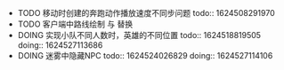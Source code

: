 - TODO 移动时创建的奔跑动作播放速度不同步问题
  todo:: 1624508291970
- TODO 客户端中路线绘制 与 替换
- DOING 实现小队不同人数时，英雄的不同位置
  todo:: 1624518819505
  doing:: 1624527113686
- DOING 迷雾中隐藏NPC
  todo:: 1624524026829
  doing:: 1624527114106